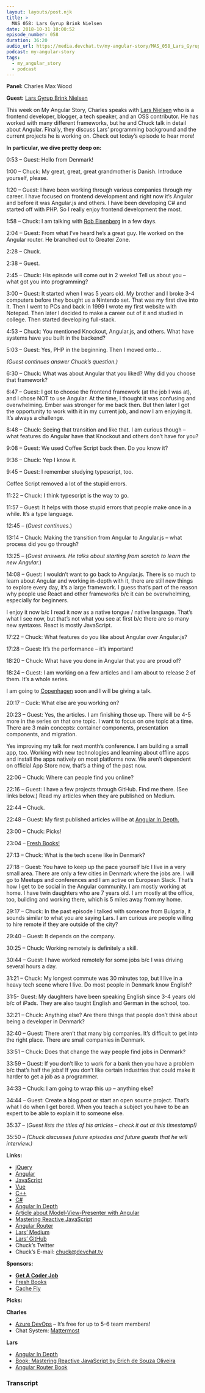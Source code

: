 ```yaml
---
layout: layouts/post.njk
title: >
  MAS 058: Lars Gyrup Brink Nielsen
date: 2018-10-31 10:00:52
episode_number: 058
duration: 36:20
audio_url: https://media.devchat.tv/my-angular-story/MAS_058_Lars_Gyrup_Brink_Nielsen.mp3
podcast: my-angular-story
tags:
  - my_angular_story
  - podcast
---
```


**Panel:** Charles Max Wood

**Guest:** [Lars Gyrup Brink Nielsen](https://github.com/LayZeeDK)

This week on My Angular Story, Charles speaks with [Lars Nielsen](https://github.com/LayZeeDK) who is a frontend developer, blogger, a tech speaker, and an OSS contributor. He has worked with many different frameworks, but he and Chuck talk in detail about Angular. Finally, they discuss Lars’ programming background and the current projects he is working on. Check out today’s episode to hear more!&nbsp;

**In particular, we dive pretty deep on:**

0:53 – Guest: Hello from Denmark!

1:00 – Chuck: My great, great, great grandmother is Danish. Introduce yourself, please.

1:20 – Guest: I have been working through various companies through my career. I have focused on frontend development and right now it’s Angular and before it was Angular.js and others. I have been developing C# and started off with PHP. So I really enjoy frontend development the most.

1:58 – Chuck: I am talking with [Rob Eisenberg](https://twitter.com/EisenbergEffect?ref_src=twsrc%255Egoogle%257Ctwcamp%255Eserp%257Ctwgr%255Eauthor) in a few days.

2:04 – Guest: From what I’ve heard he’s a great guy. He worked on the Angular router. He branched out to Greater Zone.

2:28 – Chuck.

2:38 – Guest.

2:45 – Chuck: His episode will come out in 2 weeks! Tell us about you – what got you into programming?

3:00 – Guest: It started when I was 5 years old. My brother and I broke 3-4 computers before they bought us a Nintendo set. That was my first dive into it. Then I went to PCs and back in 1999 I wrote my first website with Notepad. Then later I decided to make a career out of it and studied in college. Then started developing full-stack.

4:53 – Chuck: You mentioned Knockout, Angular.js, and others. What have systems have you built in the backend?

5:03 – Guest: Yes, PHP in the beginning. Then I moved onto...

_(Guest continues answer Chuck’s question.)_

6:30 – Chuck: What was about Angular that you liked? Why did you choose that framework?

6:47 – Guest: I got to choose the frontend framework (at the job I was at), and I chose NOT to use Angular. At the time, I thought it was confusing and overwhelming. Ember was stronger for me back then. But then later I got the opportunity to work with it in my current job, and now I am enjoying it. It’s always a challenge.

8:48 – Chuck: Seeing that transition and like that. I am curious though – what features do Angular have that Knockout and others don’t have for you?

9:08 – Guest: We used Coffee Script back then. Do you know it?

9:36 – Chuck: Yep I know it.

9:45 – Guest: I remember studying typescript, too.

Coffee Script removed a lot of the stupid errors.

11:22 – Chuck: I think typescript is the way to go.

11:57 – Guest: It helps with those stupid errors that people make once in a while. It’s a type language.

12:45 – (_Guest continues._)

13:14 – Chuck: Making the transition from Angular to Angular.js – what process did you go through?

13:25 – (_Guest answers. He talks about starting from scratch to learn the new Angular._)

14:08 – Guest: I wouldn’t want to go back to Angular.js. There is so much to learn about Angular and working in-depth with it, there are still new things to explore every day, it’s a large framework. I guess that’s part of the reason why people use React and other frameworks b/c it can be overwhelming, especially for beginners.

I enjoy it now b/c I read it now as a native tongue / native language. That’s what I see now, but that’s not what you see at first b/c there are so many new syntaxes. React is mostly JavaScript.

17:22 – Chuck: What features do you like about Angular _over_ Angular.js?

17:28 – Guest: It’s the performance – it’s important!

18:20 – Chuck: What have you done in Angular that you are proud of?

18:24 – Guest: I am working on a few articles and I am about to release 2 of them. It’s a whole series.

I am going to [Copenhagen](https://gotocph.com) soon and I will be giving a talk.

20:17 – Cuck: What else are you working on?

20:23 – Guest: Yes, the articles. I am finishing those up. There will be 4-5 more in the series on that one topic. I want to focus on one topic at a time. There are 3 main concepts: container components, presentation components, and migration.

Yes improving my talk for next month’s conference. I am building a small app, too. Working with new technologies and learning about offline apps and install the apps natively on most platforms now. We aren’t dependent on official App Store now, that’s a thing of the past now.

22:06 – Chuck: Where can people find you online?

22:16 – Guest: I have a few projects through GitHub. Find me there. (See links below.) Read my articles when they are published on Medium.

22:44 – Chuck.

22:48 – Guest: My first published articles will be at [Angular In Depth.](https://blog.angularindepth.com/@LayZeeDK)

23:00 – Chuck: Picks!

23:04 – [Fresh Books!](https://www.freshbooks.com/?ref=ppc-na-fb&camp=US%2528SEM%2529Branded%257CEXM&ag=%255Bfreshbooks%255D&kw=freshbooks&campaignid=717543354&adgroupid=51893696397&kwid=kwd-298507762065&dv=c&ntwk=g&crid=285105591548&source=GOOGLE&gclid=EAIaIQobChMIhIm0z8uu3gIVk7fACh1niQUNEAAYASAAEgKeq_D_BwE&gclsrc=aw.ds)

27:13 – Chuck: What is the tech scene like in Denmark?

27:18 – Guest: You have to keep up the pace yourself b/c I live in a very small area. There are only a few cities in Denmark where the jobs are. I will go to Meetups and conferences and I am active on European Slack. That’s how I get to be social in the Angular community. I am mostly working at home. I have twin daughters who are 7 years old. I am mostly at the office, too, building and working there, which is 5 miles away from my home.

29:17 – Chuck: In the past episode I talked with someone from Bulgaria, it sounds similar to what you are saying Lars. I am curious are people willing to hire remote if they are outside of the city?

29:40 – Guest: It depends on the company.

30:25 – Chuck: Working remotely is definitely a skill.

30:44 – Guest: I have worked remotely for some jobs b/c I was driving several hours a day.

31:21 – Chuck: My longest commute was 30 minutes top, but I live in a heavy tech scene where I live. Do most people in Denmark know English?

31:5- Guest: My daughters have been speaking English since 3-4 years old b/c of iPads. They are also taught English and German in the school, too.

32:21 – Chuck: Anything else? Are there things that people don’t think about being a developer in Denmark?

32:40 – Guest: There aren’t that many big companies. It’s difficult to get into the right place. There are small companies in Denmark.

33:51 – Chuck: Does that change the way people find jobs in Denmark?

33:59 – Guest: If you don’t like to work for a bank then you have a problem b/c that’s half the jobs! If you don’t like certain industries that could make it harder to get a job as a programmer.

34:33 – Chuck: I am going to wrap this up – anything else?

34:44 – Guest: Create a blog post or start an open source project. That’s what I do when I get bored. When you teach a subject you have to be an expert to be able to explain it to someone else.

35:37 – (_Guest lists the titles of his articles – check it out at this timestamp!)_

35:50 – _(Chuck discusses future episodes and future guests that he will interview.)_

**Links:**

- [jQuery](https://jquery.com)
- [Angular](https://angular.io)
- [JavaScript](https://www.google.com/search?client=safari&rls=en&q=javascript&ie=UTF-8&oe=UTF-8)
- [Vue](https://vuejs.org)
- [C++](https://www.cplusplus.com)
- [C#](https://www.tutorialspoint.com/csharp/)
- [Angular In Depth](https://blog.angularindepth.com)
- [Article about Model-View-Presenter with Angular](https://blog.angularindepth.com/model-view-presenter-with-angular-3a4dbffe49bb)
- [Mastering Reactive JavaScript](https://www.packtpub.com/web-development/mastering-reactive-javascript)
- [Angular Router](https://leanpub.com/router)
- [Lars’ Medium](https://medium.com/@LayZeeDK)
- [Lars’ GitHub](https://github.com/LayZeeDK)
- Chuck’s Twitter
- Chuck’s E-mail: [chuck@devchat.tv](mailto:chuck@devchat.tv)

**Sponsors:**

- [**Get A Coder Job**](https://devchat.tv/get-a-coder-job/)
- [Fresh Books](https://www.freshbooks.com)
- [Cache Fly](https://www.cachefly.com)

**Picks:**

**Charles**

- [Azure DevOps](https://azure.microsoft.com/en-us/services/devops/?&OCID=AID736750_SEM_T09nVtr6) – It’s free for up to 5-6 team members!
- Chat System: [Mattermost](https://mattermost.com)

**Lars**

- [Angular In Depth](https://blog.angularindepth.com)
- [Book: Mastering Reactive JavaScript by Erich de Souza Oliveira](https://www.packtpub.com/web-development/mastering-reactive-javascript)
- [Angular Router Book](https://leanpub.com/router)

### Transcript
